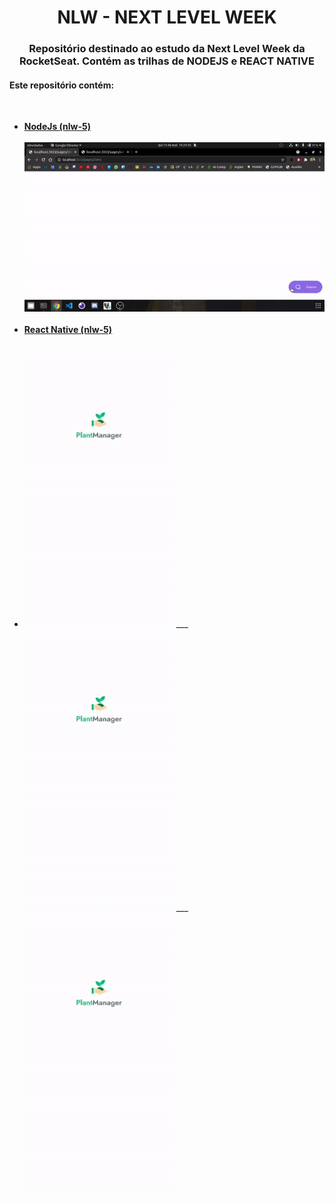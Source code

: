 <h1 align="center"> NLW - NEXT LEVEL WEEK</h1>
<h3 align="center">Repositório destinado ao estudo da Next Level Week da RocketSeat. Contém as trilhas de NODEJS e REACT NATIVE</h3>

<h4>Este repositório contém:</h4><br>

- <b><a href="https://github.com/pablolucas890/nlw/tree/main/nlw-5/nodejs">NodeJs (nlw-5)</a></b><br><br><img src="./nlw-5/nodejs/gif.gif" width="800"><br><br>
- <b><a href="https://github.com/pablolucas890/nlw/tree/main/nlw-5/react-native">React Native (nlw-5)</a></b><br><br>
- <img src="./nlw-5/react-native/gif.gif"> ___ <img src="./nlw-5/react-native/gif.gif"> ___ <img src="./nlw-5/react-native/gif.gif">
